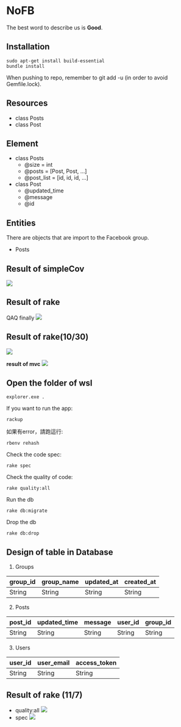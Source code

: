 # NoFB
The best word to describe us is **Good**.

## Installation
```bash=
sudo apt-get install build-essential
bundle install
```
When pushing to repo, remember to git add -u (in order to avoid Gemfile.lock).

## Resources
- class Posts
- class Post 

## Element
- class Posts
  * @size = int
  * @posts = [Post, Post, ...]
  * @post_list = [id, id, id, ...]
- class Post 
  * @updated_time
  * @message
  * @id

## Entities
There are objects that are import  to the Facebook group.
* Posts

## Result of simpleCov
![](https://i.imgur.com/r7acmhR.png)

## Result of rake
QAQ finally
![](https://i.imgur.com/VYJDtX6.png)

## Result of rake(10/30)
![](https://i.imgur.com/i72Boxc.png)

**result of mvc**
![](https://i.imgur.com/KT3KPeY.png)

## Open the folder of wsl
```explorer.exe .```

If you want to run the app:
```bash=
rackup
```

如果有error，請跑這行:
```bash=
rbenv rehash
```

Check the code spec:
```bash=
rake spec
```

Check the quality of code:
```bash=
rake quality:all
```

Run the db
```bash=
rake db:migrate
```

Drop the db
```bash=
rake db:drop
```

## Design of table in Database
1. Groups

| group_id | group_name | updated_at | created_at |
| -------- | ---------- | ---------- | ---------- |
| String   | String     | String     | String     |

2. Posts

| post_id | updated_time | message | user_id | group_id |
| ------- | ------------ | ------- | ------- | -------- |
| String  | String       | String  | String  | String   |

3. Users

| user_id | user_email | access_token |
| ------- | ---------- | ------------ |
| String  | String     | String       |


## Result of rake (11/7)
- quality:all
![](https://i.imgur.com/Mu1vTvB.png)
- spec
![](https://i.imgur.com/AL3WXZp.png)